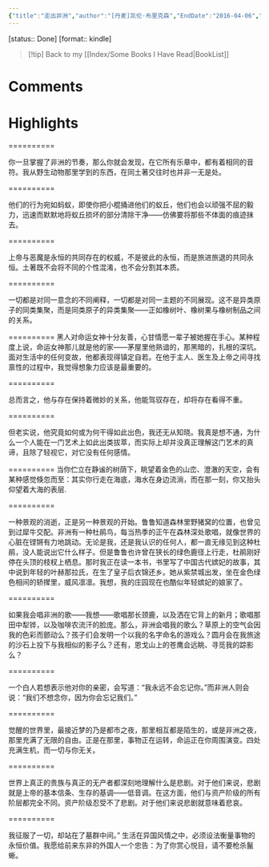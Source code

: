 ```yaml
---
{"title":"走出非洲","author":"[丹麦]凯伦·布里克森","EndDate":"2016-04-06","publisher":null,"dg-publish":true,"permalink":"/BookNotes/走出非洲/","dgPassFrontmatter":true,"noteIcon":""}
---
```


[status:: Done]
[format:: kindle]

>[!tip] Back to my [[Index/Some Books I Have Read\|BookList]]

# Comments

# Highlights

==========

你一旦掌握了非洲的节奏，那么你就会发现，在它所有乐章中，都有着相同的音符。我从野生动物那里学到的东西，在同土著交往时也并非一无是处。

==========

他们的行为宛如蚂蚁，即使你把小棍捅进他们的蚁丘，他们也会以顽强不屈的毅力，迅速而默默地将蚁丘损坏的部分清除干净——仿佛要将那些不体面的痕迹抹去。

==========

上帝与恶魔是永恒的共同存在的权威，不是彼此的永恒，而是旅进旅退的共同永恒。土著既不会将不同的个性混淆，也不会分割其本质。

==========

一切都是对同一意念的不同阐释，一切都是对同一主题的不同展现。这不是异类原子的同类集聚，而是同类原子的异类集聚——正如橡树叶、橡树果与橡树制品之间的关系。

==========
黑人对命运女神十分友善，心甘情愿一辈子被她握在手心。某种程度上说，命运女神那儿就是他的家——茅屋里他熟谙的，那黑暗的，扎根的深坑。面对生活中的任何变故，他都表现得镇定自若。在他于主人、医生及上帝之间寻找禀性的过程中，我觉得想象力应该是最重要的。

==========

总而言之，他与存在保持着微妙的关系，他能驾驭存在，却将存在看得不重。

==========

但老实说，他究竟如何或为何干得如此出色，我还无从知晓。我真是想不通，为什么一个人能在一门艺术上如此出类拔萃，而实际上却并没真正理解这门艺术的真谛，且除了轻视它，对它没有任何感情。

==========
当你伫立在静谧的树荫下，眺望着金色的山峦、澄澈的天空，会有某种感觉倏忽而至：其实你行走在海底，海水在身边流淌，而在那一刻，你又抬头仰望着大海的表层.

==========

一种景观的消逝，正是另一种景观的开始。鲁鲁知道森林里野猪窝的位置，也曾见到过犀牛交配。非洲有一种杜鹃鸟，每当热季的正午在森林深处歌唱，就像世界的心脏在铿锵有力地跳动。无论是我，还是我认识的任何人，都一直无缘见到这种杜鹃，没人能说出它什么样子。但是鲁鲁也许曾在狭长的绿色鹿径上行走，杜鹃刚好停在头顶的枝杈上栖息。那时我正在读一本书，书里写了中国古代嫔妃的故事，其中说到年轻的叶赫那拉氏，在生了皇子后衣锦还乡。她从紫禁城出发，坐在金色绿色相间的轿撵里，威风凛凛。我想，我的庄园现在也酷似年轻嫔妃的娘家了。

==========

如果我会唱非洲的歌——我想——歌唱那长颈鹿，以及洒在它背上的新月；歌唱那田中犁铧，以及咖啡农流汗的脸庞。那么，非洲会唱我的歌么？草原上的空气会因我的色彩而颤动么？孩子们会发明一个以我的名字命名的游戏么？圆月会在我旅途的沙石上投下与我相似的影子么？还有，恩戈山上的苍鹰会远眺、寻觅我的踪影么？

==========

一个白人若想表示他对你的亲密，会写道：“我永远不会忘记你。”而非洲人则会说：“我们不想念你，因为你会忘记我们。”

==========



觉醒的世界里，最接近梦的乃是都市之夜，那里相互都是陌生的，或是非洲之夜，那里充满了无限的自由。正是在那里，事物正在运转，命运正在你周围演变。四处充满生机，而一切与你无关。

==========


世界上真正的贵族与真正的无产者都深刻地理解什么是悲剧。对于他们来说，悲剧就是上帝的基本信条、生存的基调——低音调。在这方面，他们与资产阶级的所有阶层都完全不同。资产阶级忍受不了悲剧。对于他们来说悲剧就意味着悲哀。

==========

我征服了一切，却站在了墓群中间。” 生活在异国风情之中，必须设法衡量事物的永恒价值。我愿给前来东非的外国人一个忠告：为了你赏心悦目，请不要枪杀鬣蜥。

